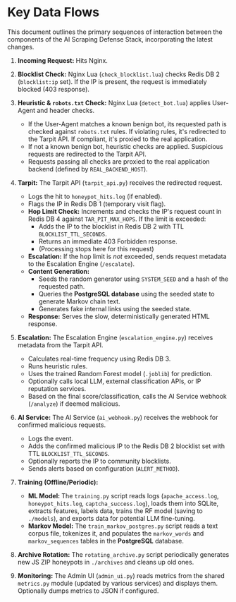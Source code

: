 # Key Data Flows

This document outlines the primary sequences of interaction between the components of the AI Scraping Defense Stack, incorporating the latest changes.

1. **Incoming Request:** Hits Nginx.

2. **Blocklist Check:** Nginx Lua (`check_blocklist.lua`) checks Redis DB 2 (`blocklist:ip` set). If the IP is present, the request is immediately blocked (403 response).

3. **Heuristic & `robots.txt` Check:** Nginx Lua (`detect_bot.lua`) applies User-Agent and header checks.
    * If the User-Agent matches a known benign bot, its requested path is checked against `robots.txt` rules. If violating rules, it's redirected to the Tarpit API. If compliant, it's proxied to the real application.
    * If not a known benign bot, heuristic checks are applied. Suspicious requests are redirected to the Tarpit API.
    * Requests passing all checks are proxied to the real application backend (defined by `REAL_BACKEND_HOST`).

4. **Tarpit:** The Tarpit API (`tarpit_api.py`) receives the redirected request.
    * Logs the hit to `honeypot_hits.log` (if enabled).
    * Flags the IP in Redis DB 1 (temporary visit flag).
    * **Hop Limit Check:** Increments and checks the IP's request count in Redis DB 4 against `TAR_PIT_MAX_HOPS`. If the limit is exceeded:
        * Adds the IP to the blocklist in Redis DB 2 with TTL `BLOCKLIST_TTL_SECONDS`.
        * Returns an immediate 403 Forbidden response.
        * (Processing stops here for this request)
    * **Escalation:** If the hop limit is *not* exceeded, sends request metadata to the Escalation Engine (`/escalate`).
    * **Content Generation:**
        * Seeds the random generator using `SYSTEM_SEED` and a hash of the requested path.
        * Queries the **PostgreSQL database** using the seeded state to generate Markov chain text.
        * Generates fake internal links using the seeded state.
    * **Response:** Serves the slow, deterministically generated HTML response.

5. **Escalation:** The Escalation Engine (`escalation_engine.py`) receives metadata from the Tarpit API.
    * Calculates real-time frequency using Redis DB 3.
    * Runs heuristic rules.
    * Uses the trained Random Forest model (`.joblib`) for prediction.
    * Optionally calls local LLM, external classification APIs, or IP reputation services.
    * Based on the final score/classification, calls the AI Service webhook (`/analyze`) if deemed malicious.

6. **AI Service:** The AI Service (`ai_webhook.py`) receives the webhook for confirmed malicious requests.
    * Logs the event.
    * Adds the confirmed malicious IP to the Redis DB 2 blocklist set with TTL `BLOCKLIST_TTL_SECONDS`.
    * Optionally reports the IP to community blocklists.
    * Sends alerts based on configuration (`ALERT_METHOD`).

7. **Training (Offline/Periodic):**
    * **ML Model:** The `training.py` script reads logs (`apache_access.log`, `honeypot_hits.log`, `captcha_success.log`), loads them into SQLite, extracts features, labels data, trains the RF model (saving to `./models`), and exports data for potential LLM fine-tuning.
    * **Markov Model:** The `train_markov_postgres.py` script reads a text corpus file, tokenizes it, and populates the `markov_words` and `markov_sequences` tables in the **PostgreSQL** database.

8. **Archive Rotation:** The `rotating_archive.py` script periodically generates new JS ZIP honeypots in `./archives` and cleans up old ones.

9. **Monitoring:** The Admin UI (`admin_ui.py`) reads metrics from the shared `metrics.py` module (updated by various services) and displays them. Optionally dumps metrics to JSON if configured.
